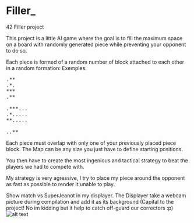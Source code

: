 # Filler_
42 Filler project 


This project is a little AI game where the goal is to fill the maximum space on a board with randomly generated piece while preventing your opponent to do so.

Each piece is formed of a random number of block attached to each other in a random formation:
Exemples:
<pre>
.**
.*.
***
.**

.***...
.*.....
**.....

..**
</pre>
Each piece must overlap with only one of your previously placed piece block.
The Map can be any size you just have to define starting positions.

You then have to create the most ingenious and tactical strategy to beat the players we had to compete with.

My strategy is very agressive, I try to place my piece around the opponent as fast as possible to render it unable to play.

Show match vs SuperJeanot in my displayer. The Displayer take a webcam picture during compilation and add it as its background (Capital to the project! No im kidding but it help to catch off-guard our correctors :p)
![alt text](https://github.com/ltimsit/Filler_/blob/master/ReadMeGif/Screen%20Recording%202019-12-16%20at%203.20.03%20PM.gif "Filler demo")
